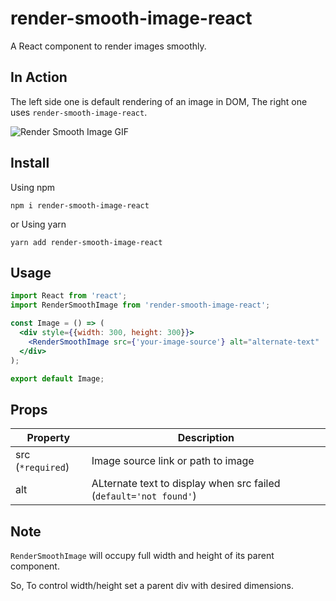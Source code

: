 # render-smooth-image-react
A React component to render images smoothly.

## In Action
The left side one is default rendering of an image in DOM, The right one uses `render-smooth-image-react`.

![Render Smooth Image GIF](images/RenderSmoothImage.gif)

## Install
Using npm 
```
npm i render-smooth-image-react
```
or Using yarn
```
yarn add render-smooth-image-react
```

## Usage

```jsx
import React from 'react';
import RenderSmoothImage from 'render-smooth-image-react';

const Image = () => (
  <div style={{width: 300, height: 300}}>
    <RenderSmoothImage src={'your-image-source'} alt="alternate-text"  />
  </div>
);

export default Image;
```

## Props
| Property        | Description |
| --------------- | ----------- |
| src (`*required`) | Image source link or path to image |
| alt | ALternate text to display when src failed (`default='not found'`) |

## Note
`RenderSmoothImage` will occupy full width and height of its parent component.

So, To control width/height set a parent div with desired dimensions.